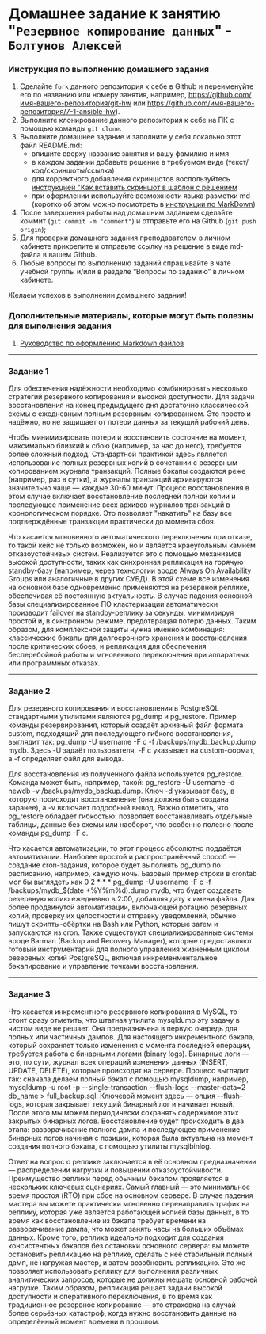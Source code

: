 # Домашнее задание к занятию "`Резервное копирование данных`" - `Болтунов Алексей`


### Инструкция по выполнению домашнего задания

   1. Сделайте `fork` данного репозитория к себе в Github и переименуйте его по названию или номеру занятия, например, https://github.com/имя-вашего-репозитория/git-hw или  https://github.com/имя-вашего-репозитория/7-1-ansible-hw).
   2. Выполните клонирование данного репозитория к себе на ПК с помощью команды `git clone`.
   3. Выполните домашнее задание и заполните у себя локально этот файл README.md:
      - впишите вверху название занятия и вашу фамилию и имя
      - в каждом задании добавьте решение в требуемом виде (текст/код/скриншоты/ссылка)
      - для корректного добавления скриншотов воспользуйтесь [инструкцией "Как вставить скриншот в шаблон с решением](https://github.com/netology-code/sys-pattern-homework/blob/main/screen-instruction.md)
      - при оформлении используйте возможности языка разметки md (коротко об этом можно посмотреть в [инструкции  по MarkDown](https://github.com/netology-code/sys-pattern-homework/blob/main/md-instruction.md))
   4. После завершения работы над домашним заданием сделайте коммит (`git commit -m "comment"`) и отправьте его на Github (`git push origin`);
   5. Для проверки домашнего задания преподавателем в личном кабинете прикрепите и отправьте ссылку на решение в виде md-файла в вашем Github.
   6. Любые вопросы по выполнению заданий спрашивайте в чате учебной группы и/или в разделе “Вопросы по заданию” в личном кабинете.
   
Желаем успехов в выполнении домашнего задания!
   
### Дополнительные материалы, которые могут быть полезны для выполнения задания

1. [Руководство по оформлению Markdown файлов](https://gist.github.com/Jekins/2bf2d0638163f1294637#Code)

---

### Задание 1

Для обеспечения надёжности необходимо комбинировать несколько стратегий резервного копирования и высокой доступности. Для задачи восстановления на конец предыдущего дня достаточно классической схемы с ежедневным полным резервным копированием. Это просто и надёжно, но не защищает от потери данных за текущий рабочий день.

Чтобы минимизировать потери и восстановить состояние на момент, максимально близкий к сбою (например, за час до него), требуется более сложный подход. Стандартной практикой здесь является использование полных резервных копий в сочетании с резервным копированием журнала транзакций. Полные бэкапы создаются реже (например, раз в сутки), а журналы транзакций архивируются значительно чаще — каждые 30-60 минут. Процесс восстановления в этом случае включает восстановление последней полной копии и последующее применение всех архивов журналов транзакций в хронологическом порядке. Это позволяет "накатить" на базу все подтверждённые транзакции практически до момента сбоя.

Что касается мгновенного автоматического переключения при отказе, то такой кейс не только возможен, но и является краеугольным камнем отказоустойчивых систем. Реализуется это с помощью механизмов высокой доступности, таких как синхронная репликация на горячую standby-базу (например, через технологии вроде Always On Availability Groups или аналогичные в других СУБД). В этой схеме все изменения на основной базе одновременно применяются на резервной реплике, обеспечивая её постоянную актуальность. В случае падения основной базы специализированное ПО кластеризации автоматически производит failover на standby-реплику за секунды, минимизируя простой и, в синхронном режиме, предотвращая потерю данных. Таким образом, для комплексной защиты нужна именно комбинация: классические бэкапы для долгосрочного хранения и восстановления после критических сбоев, и репликация для обеспечения бесперебойной работы и мгновенного переключения при аппаратных или программных отказах.


---

### Задание 2


Для резервного копирования и восстановления в PostgreSQL стандартными утилитами являются pg_dump и pg_restore. Пример команды резервирования, который создаёт архивный файл формата custom, подходящий для последующего гибкого восстановления, выглядит так: pg_dump -U username -F c -f /backups/mydb_backup.dump mydb. Здесь -U задаёт пользователя, -F c указывает на custom-формат, а -f определяет файл для вывода.

Для восстановления из полученного файла используется pg_restore. Команда может быть, например, такой: pg_restore -U username -d newdb -v /backups/mydb_backup.dump. Ключ -d указывает базу, в которую происходит восстановление (она должна быть создана заранее), а -v включает подробный вывод. Важно отметить, что pg_restore обладает гибкостью: позволяет восстанавливать отдельные таблицы, данные без схемы или наоборот, что особенно полезно после команды pg_dump -F c.

Что касается автоматизации, то этот процесс абсолютно поддаётся автоматизации. Наиболее простой и распространённый способ — создание cron-задания, которое будет выполнять pg_dump по расписанию, например, каждую ночь. Базовый пример строки в crontab мог бы выглядеть как 0 2 * * * pg_dump -U username -F c -f /backups/mydb_$(date +\%Y\%m\%d).dump mydb, что будет создавать резервную копию ежедневно в 2:00, добавляя дату к имени файла. Для более продвинутой автоматизации, включающей ротацию резервных копий, проверку их целостности и отправку уведомлений, обычно пишут скрипты-обёртки на Bash или Python, которые затем и запускаются из cron. Также существуют специализированные системы вроде Barman (Backup and Recovery Manager), которые предоставляют готовый инструментарий для полного управления жизненным циклом резервных копий PostgreSQL, включая инкременментальное бэкапирование и управление точками восстановления.





---

### Задание 3

Что касается инкрементного резервного копирования в MySQL, то стоит сразу отметить, что штатная утилита mysqldump эту задачу в чистом виде не решает. Она предназначена в первую очередь для полных или частичных дампов. Для настоящего инкрементного бэкапа, который сохраняет только изменения с момента последней операции, требуется работа с бинарными логами (binary logs). Бинарные логи — это, по сути, журнал всех операций изменения данных (INSERT, UPDATE, DELETE), которые происходят на сервере. Процесс выглядит так: сначала делаем полный бэкап с помощью mysqldump, например, mysqldump -u root -p --single-transaction --flush-logs --master-data=2 db_name > full_backup.sql. Ключевой момент здесь — опция --flush-logs, которая закрывает текущий бинарный лог и начинает новый. После этого мы можем периодически сохранять содержимое этих закрытых бинарных логов. Восстановление будет происходить в два этапа: разворачивание полного дампа и последующее применение бинарных логов начиная с позиции, которая была актуальна на момент создания полного бэкапа, с помощью утилиты mysqlbinlog.

Ответ на вопрос о реплике заключается в её основном предназначении — распределении нагрузки и повышении отказоустойчивости. Преимущество реплики перед обычным бэкапом проявляется в нескольких ключевых сценариях. Самый главный — это минимальное время простоя (RTO) при сбое на основном сервере. В случае падения мастера вы можете практически мгновенно перенаправить трафик на реплику, которая уже является работающей копией базы данных, в то время как восстановление из бэкапа требует времени на разворачивание дампа, что может занять часы на больших объёмах данных. Кроме того, реплика идеально подходит для создания консистентных бэкапов без остановки основного сервера: вы можете остановить репликацию на реплике, сделать с неё стабильный полный дамп, не нагружая мастер, и затем возобновить репликацию. Это же позволяет использовать реплику для выполнения различных аналитических запросов, которые не должны мешать основной рабочей нагрузке. Таким образом, репликация решает задачи высокой доступности и оперативного переключения, в то время как традиционное резервное копирование — это страховка на случай более серьёзных катастроф, когда нужно восстановить данные на определённый момент времени в прошлом.



